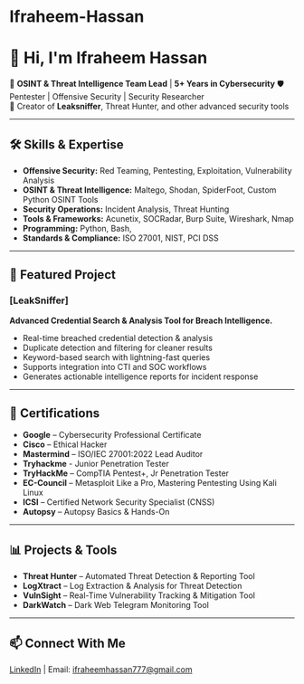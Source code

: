 # Ifraheem-Hassan

# 👋 Hi, I'm Ifraheem Hassan

💼 **OSINT & Threat Intelligence Team Lead** | **5+ Years in Cybersecurity**
🛡 Pentester | Offensive Security | Security Researcher  
🚀 Creator of **Leaksniffer**, Threat Hunter, and other advanced security tools  

---

## 🛠 Skills & Expertise
- **Offensive Security:** Red Teaming, Pentesting, Exploitation, Vulnerability Analysis  
- **OSINT & Threat Intelligence:** Maltego, Shodan, SpiderFoot, Custom Python OSINT Tools  
- **Security Operations:** Incident Analysis, Threat Hunting
- **Tools & Frameworks:** Acunetix, SOCRadar, Burp Suite, Wireshark, Nmap  
- **Programming:** Python, Bash,  
- **Standards & Compliance:** ISO 27001, NIST, PCI DSS  

---

## 🚀 Featured Project
### [LeakSniffer]
**Advanced Credential Search & Analysis Tool for Breach Intelligence.**  
- Real-time breached credential detection & analysis  
- Duplicate detection and filtering for cleaner results  
- Keyword-based search with lightning-fast queries  
- Supports integration into CTI and SOC workflows  
- Generates actionable intelligence reports for incident response  
---

## 📜 Certifications
- **Google** – Cybersecurity Professional Certificate  
- **Cisco** – Ethical Hacker  
- **Mastermind** – ISO/IEC 27001:2022 Lead Auditor
- **Tryhackme** - Junior Penetration Tester
- **TryHackMe** – CompTIA Pentest+, Jr Penetration Tester  
- **EC-Council** – Metasploit Like a Pro, Mastering Pentesting Using Kali Linux  
- **ICSI** – Certified Network Security Specialist (CNSS)  
- **Autopsy** – Autopsy Basics & Hands-On  

---

## 📊 Projects & Tools
- **Threat Hunter** – Automated Threat Detection & Reporting Tool  
- **LogXtract** – Log Extraction & Analysis for Threat Detection  
- **VulnSight** – Real-Time Vulnerability Tracking & Mitigation Tool  
- **DarkWatch** – Dark Web Telegram Monitoring Tool  

---

## 📫 Connect With Me
[LinkedIn](https://www.linkedin.com/in/ifraheemhassan/) | Email: ifraheemhassan777@gmail.com
